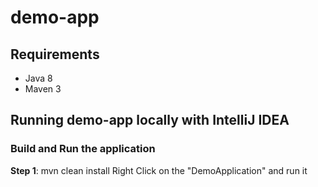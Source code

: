 # demo-app


## Requirements
* Java 8
* Maven 3

## Running demo-app locally with IntelliJ IDEA
### Build and Run the application

**Step 1**: mvn clean install
Right Click on the "DemoApplication" and run it
